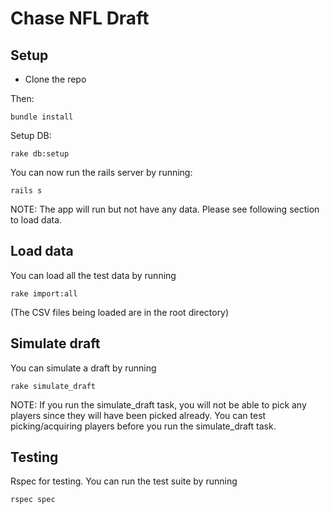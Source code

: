 # Chase NFL Draft

## Setup
- Clone the repo

Then:
```
bundle install
```

Setup DB:
```
rake db:setup
```

You can now run the rails server by running:
```
rails s
```

NOTE: The app will run but not have any data. Please see following section to load data.

## Load data
You can load all the test data by running
```
rake import:all
```
(The CSV files being loaded are in the root directory)

## Simulate draft
You can simulate a draft by running
```
rake simulate_draft
```

NOTE: If you run the simulate_draft task, you will not be able to pick any players since they will have been picked already. You can test picking/acquiring players before you run the simulate_draft task. 

## Testing
Rspec for testing. You can run the test suite by running
```
rspec spec
```

